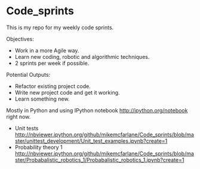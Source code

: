 Code_sprints
============

This is my repo for my weekly code sprints.

Objectives:
- Work in a more Agile way.
- Learn new coding, robotic and algorithmic techniques.
- 2 sprints per week if possible.
 
Potential Outputs:
- Refactor existing project code.
- Write new project code and get it working. 
- Learn something new.

Mostly in Python and using IPython notebook http://ipython.org/notebook right now.

+ Unit tests http://nbviewer.ipython.org/github/mikemcfarlane/Code_sprints/blob/master/unittest_development/Unit_test_examples.ipynb?create=1
+ Probability theory 1 http://nbviewer.ipython.org/github/mikemcfarlane/Code_sprints/blob/master/Probabalistic_robotics_1/Probabalistic_robotics_1.ipynb?create=1
